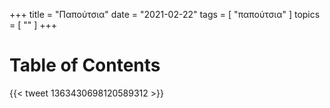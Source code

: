 +++
title = "Παπούτσια"
date = "2021-02-22"
tags = [ "παπούτσια" ]
topics = [ "" ]
+++


# Table of Contents



{{< tweet 1363430698120589312 >}}
